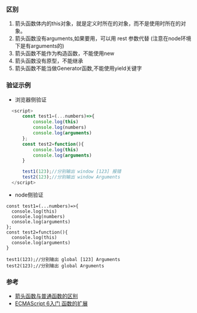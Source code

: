 ### 区别  
1. 箭头函数体内的this对象，就是定义时所在的对象，而不是使用时所在的对象。    
2. 箭头函数没有arguments,如果要用，可以用 rest 参数代替 (注意在node环境下是有arguments的)  
3. 箭头函数不能作为构造函数，不能使用new  
4. 箭头函数没有原型，不能继承  
5. 箭头函数不能当做Generator函数,不能使用yield关键字  

### 验证示例  
- 浏览器侧验证  
```js
  <script>
      const test1=(...numbers)=>{
          console.log(this)
          console.log(numbers)      
          console.log(arguments)
      };
      const test2=function(){
          console.log(this)
          console.log(arguments)
      }

      test1(123);//分别输出 window [123] 报错
      test2(123);//分别输出 window Arguments 
  </script>
```
- node侧验证  
```
const test1=(...numbers)=>{
  console.log(this)
  console.log(numbers)      
  console.log(arguments)
};
const test2=function(){
  console.log(this)
  console.log(arguments)
}

test1(123);//分别输出 global [123] Arguments
test2(123);//分别输出 global Arguments 
```

### 参考  
- [箭头函数与普通函数的区别](https://www.cnblogs.com/biubiuxixiya/p/8610594.html)  
- [ECMAScript 6入门 函数的扩展](https://es6.ruanyifeng.com/#docs/function#%E7%AE%AD%E5%A4%B4%E5%87%BD%E6%95%B0)  